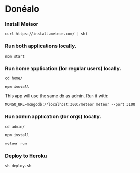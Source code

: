 # Donéalo

### Install Meteor

`curl https://install.meteor.com/ | sh)`

### Run both applications locally.

`npm start`

### Run home application (for regular users) locally.

`cd home/` 

`npm install`

This app will use the same db as admin. Run it with:

`MONGO_URL=mongodb://localhost:3001/meteor meteor --port 3100`

### Run admin application (for orgs) locally.

`cd admin/`

`npm install`

`meteor run`

### Deploy to Heroku 

`sh deploy.sh`

